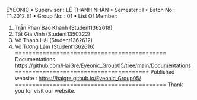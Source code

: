 EYEONIC
•	Supervisor : LÊ THANH NHÂN
•	Semester : I
•	Batch No : T1.2012.E1
•	Group No: : 01
•	List Of Member:
1.	Trần Phan Bảo Khánh (Student1362618)
2.	Tất Gia Vinh (Student1350322)
3.	Võ Thanh Hải  (Student1362612)
4.	Võ Tường Lãm  (Student1362616)
============================================
Documentations https://github.com/HaiGre/Eyeonic_Group05/tree/main/Documentations
=======================================
Published website : https://haigre.github.io/Eyeonic_Group05/
============================================
Thank you for visit our website.

